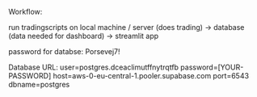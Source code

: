 Workflow:

run tradingscripts on local machine / server (does trading) -> database (data needed for dashboard) -> streamlit app


password for databse: Porsevej7!

Database URL:
user=postgres.dceaclimutffnytrqtfb password=[YOUR-PASSWORD] host=aws-0-eu-central-1.pooler.supabase.com port=6543 dbname=postgres
